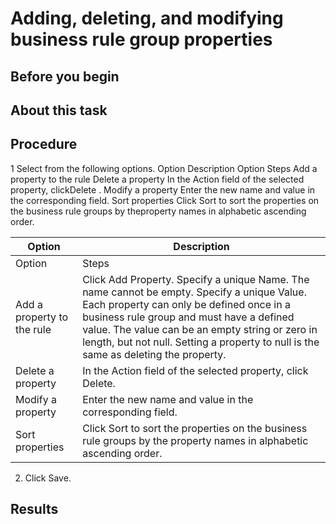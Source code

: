 <!-- image -->

# Adding, deleting, and modifying business rule group properties

## Before you begin

## About this task

## Procedure

1 Select from the following options. Option Description Option Steps Add a property to the rule Delete a property In the Action field of the selected property, clickDelete . Modify a property Enter the new name and value in the corresponding field. Sort properties Click Sort to sort the properties on the business rule groups by theproperty names in alphabetic ascending order.

| Option                     | Description                                                                                                                                                                                                                                                                                                                    |
|----------------------------|--------------------------------------------------------------------------------------------------------------------------------------------------------------------------------------------------------------------------------------------------------------------------------------------------------------------------------|
| Option                     | Steps                                                                                                                                                                                                                                                                                                                          |
| Add a property to the rule | Click Add Property. Specify a unique Name. The name cannot be empty. Specify a unique Value. Each property can only be defined once in a business rule group and must have a defined value. The value can be an empty string or zero in length, but not null. Setting a property to null is the same as deleting the property. |
| Delete a property          | In the Action field of the selected property, click Delete.                                                                                                                                                                                                                                                                    |
| Modify a property          | Enter the new name and value in the corresponding field.                                                                                                                                                                                                                                                                       |
| Sort properties            | Click Sort to sort the properties on the business rule groups by the property names in alphabetic ascending order.                                                                                                                                                                                                             |

2. Click Save.

## Results